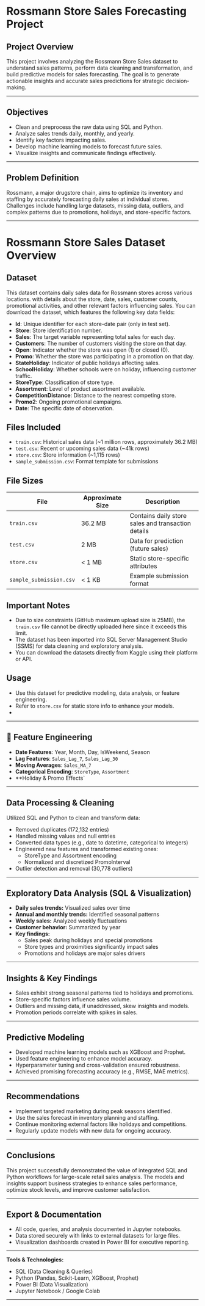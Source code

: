 # Rossmann Store Sales Forecasting Project

## Project Overview
This project involves analyzing the Rossmann Store Sales dataset to understand sales patterns, 
perform data cleaning and transformation, and build predictive models for sales forecasting. 
The goal is to generate actionable insights and accurate sales predictions for strategic decision-making.

---

## Objectives
- Clean and preprocess the raw data using SQL and Python.
- Analyze sales trends daily, monthly, and yearly.
- Identify key factors impacting sales.
- Develop machine learning models to forecast future sales.
- Visualize insights and communicate findings effectively.

---

## Problem Definition
Rossmann, a major drugstore chain, aims to optimize its inventory and 
staffing by accurately forecasting daily sales at individual stores. 
Challenges include handling large datasets, missing data, outliers, 
and complex patterns due to promotions, holidays, and store-specific factors.

---

# Rossmann Store Sales Dataset Overview
## Dataset
This dataset contains daily sales data for Rossmann stores across various locations. 
with details about the store, date, sales, customer counts, promotional activities, and other relevant factors influencing sales. 
You can download the dataset, which features the following key data fields:

- **Id**: Unique identifier for each store-date pair (only in test set).
- **Store**: Store identification number.
- **Sales**: The target variable representing total sales for each day.
- **Customers**: The number of customers visiting the store on that day.
- **Open**: Indicator whether the store was open (1) or closed (0).
- **Promo**: Whether the store was participating in a promotion on that day.
- **StateHoliday**: Indicator of public holidays affecting sales.
- **SchoolHoliday**: Whether schools were on holiday, influencing customer traffic.
- **StoreType**: Classification of store type.
- **Assortment**: Level of product assortment available.
- **CompetitionDistance**: Distance to the nearest competing store.
- **Promo2**: Ongoing promotional campaigns.
- **Date**: The specific date of observation.


## Files Included
- `train.csv`: Historical sales data (~1 million rows, approximately 36.2 MB)
- `test.csv`: Recent or upcoming sales data (~41k rows)
- `store.csv`: Store information (~1,115 rows)
- `sample_submission.csv`: Format template for submissions


## File Sizes
| File                 | Approximate Size  | Description                                           |
|---------------------|-------------------|-------------------------------------------------------|
| `train.csv`        | 36.2 MB           | Contains daily store sales and transaction details  |
| `test.csv`         | 2 MB              | Data for prediction (future sales)                   |
| `store.csv`        | < 1 MB            | Static store-specific attributes                     |
| `sample_submission.csv` | < 1 KB         | Example submission format                            |



## Important Notes
- Due to size constraints (GitHub maximum upload size is 25MB), the `train.csv` file cannot be directly uploaded here since it exceeds this limit.
- The dataset has been imported into SQL Server Management Studio (SSMS) for data cleaning and exploratory analysis.
- You can download the datasets directly from Kaggle using their platform or API.



## Usage
- Use this dataset for predictive modeling, data analysis, or feature engineering.
- Refer to `store.csv` for static store info to enhance your models.
- 
---

## 🧪 Feature Engineering

- **Date Features**: Year, Month, Day, IsWeekend, Season
- **Lag Features**: `Sales_Lag_7`, `Sales_Lag_30`
- **Moving Averages**: `Sales_MA_7`
- **Categorical Encoding**: `StoreType`, `Assortment`
- **Holiday & Promo Effects`

---

## Data Processing & Cleaning
Utilized SQL and Python to clean and transform data:
- Removed duplicates (172,132 entries)
- Handled missing values and null entries
- Converted data types (e.g., date to datetime, categorical to integers)
- Engineered new features and transformed existing ones:
  - StoreType and Assortment encoding
  - Normalized and discretized PromoInterval
- Outlier detection and removal (30,778 outliers)

---

## Exploratory Data Analysis (SQL & Visualization)
- **Daily sales trends:** Visualized sales over time
- **Annual and monthly trends:** Identified seasonal patterns
- **Weekly sales:** Analyzed weekly fluctuations
- **Customer behavior:** Summarized by year
- **Key findings:** 
  - Sales peak during holidays and special promotions
  - Store types and proximities significantly impact sales
  - Promotions and holidays are major sales drivers

---

## Insights & Key Findings
- Sales exhibit strong seasonal patterns tied to holidays and promotions.
- Store-specific factors influence sales volume.
- Outliers and missing data, if unaddressed, skew insights and models.
- Promotion periods correlate with spikes in sales.

---

## Predictive Modeling
- Developed machine learning models such as XGBoost and Prophet.
- Used feature engineering to enhance model accuracy.
- Hyperparameter tuning and cross-validation ensured robustness.
- Achieved promising forecasting accuracy (e.g., RMSE, MAE metrics).

---

## Recommendations
- Implement targeted marketing during peak seasons identified.
- Use the sales forecast in inventory planning and staffing.
- Continue monitoring external factors like holidays and competitions.
- Regularly update models with new data for ongoing accuracy.

---

## Conclusions
This project successfully demonstrated the value of integrated SQL and Python workflows for large-scale retail sales analysis. 
The models and insights support business strategies to enhance sales performance, optimize stock levels, and improve customer satisfaction.

---

## Export & Documentation
- All code, queries, and analysis documented in Jupyter notebooks.
- Data stored securely with links to external datasets for large files.
- Visualization dashboards created in Power BI for executive reporting.

---

**Tools & Technologies:**
- SQL (Data Cleaning & Queries)
- Python (Pandas, Scikit-Learn, XGBoost, Prophet)
- Power BI (Data Visualization)
- Jupyter Notebook / Google Colab

---
